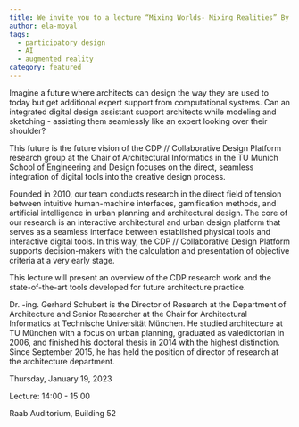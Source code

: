 ```yaml
---
title: We invite you to a lecture “Mixing Worlds- Mixing Realities” By Dr.-ing. Gerhard Schubert
author: ela-moyal
tags:
  - participatory design
  - AI
  - augmented reality
category: featured
---
```

Imagine a future where architects can design the way they are used
to today but get additional expert support from computational
systems. Can an integrated digital design assistant support
architects while modeling and sketching - assisting them
seamlessly like an expert looking over their shoulder?

This future is the future vision of the CDP // Collaborative Design
Platform research group at the Chair of Architectural Informatics
in the TU Munich School of Engineering and Design focuses on
the direct, seamless integration of digital tools into the creative
design process.

Founded in 2010, our team conducts research in the direct
field of tension between intuitive human-machine interfaces,
gamification methods, and artificial intelligence in urban planning
and architectural design. The core of our research is an interactive
architectural and urban design platform that serves as a seamless
interface between established physical tools and interactive
digital tools. In this way, the CDP // Collaborative Design Platform
supports decision-makers with the calculation and presentation
of objective criteria at a very early stage.

This lecture will present an overview of the CDP research
work and the state-of-the-art tools developed for future
architecture practice.

Dr. -ing. Gerhard Schubert is the Director of Research at the
Department of Architecture and Senior Researcher at the Chair for
Architectural Informatics at Technische Universität München. He
studied architecture at TU München with a focus on urban planning,
graduated as valedictorian in 2006, and finished his doctoral thesis
in 2014 with the highest distinction. Since September 2015, he
has held the position of director of research at the architecture
department.


Thursday, January 19, 2023

Lecture: 14:00 - 15:00

Raab Auditorium, Building 52